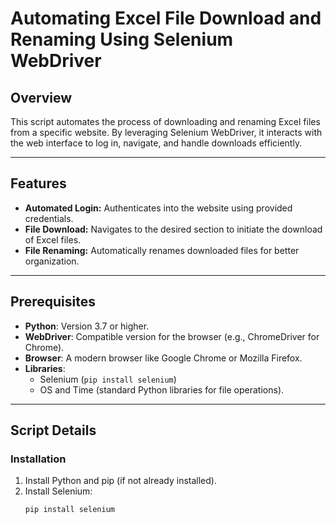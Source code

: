 # Automating Excel File Download and Renaming Using Selenium WebDriver

## Overview
This script automates the process of downloading and renaming Excel files from a specific website. By leveraging Selenium WebDriver, it interacts with the web interface to log in, navigate, and handle downloads efficiently.

---

## Features
- **Automated Login:** Authenticates into the website using provided credentials.
- **File Download:** Navigates to the desired section to initiate the download of Excel files.
- **File Renaming:** Automatically renames downloaded files for better organization.

---

## Prerequisites
- **Python**: Version 3.7 or higher.
- **WebDriver**: Compatible version for the browser (e.g., ChromeDriver for Chrome).
- **Browser**: A modern browser like Google Chrome or Mozilla Firefox.
- **Libraries**:
  - Selenium (`pip install selenium`)
  - OS and Time (standard Python libraries for file operations).

---

## Script Details

### Installation
1. Install Python and pip (if not already installed).
2. Install Selenium:
   ```bash
   pip install selenium

